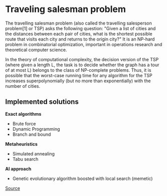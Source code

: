 # Traveling salesman problem

The travelling salesman problem (also called the travelling salesperson problem[1] or TSP) asks the following question: "Given a list of cities and the distances between each pair of cities, what is the shortest possible route that visits each city and returns to the origin city?" It is an NP-hard problem in combinatorial optimization, important in operations research and theoretical computer science.

In the theory of computational complexity, the decision version of the TSP (where given a length L, the task is to decide whether the graph has a tour of at most L) belongs to the class of NP-complete problems. Thus, it is possible that the worst-case running time for any algorithm for the TSP increases superpolynomially (but no more than exponentially) with the number of cities.

## Implemented solutions

**Exact algorithms**
* Brute force
* Dynamic Programming
* Branch and bound

**Metaheuristics**
* Simulated annealing
* Tabu search

**AI approach**
* Genetic evolutionary algorithm boosted with local search (memetic)

[Source](https://en.wikipedia.org/wiki/Travelling_salesman_problem)
